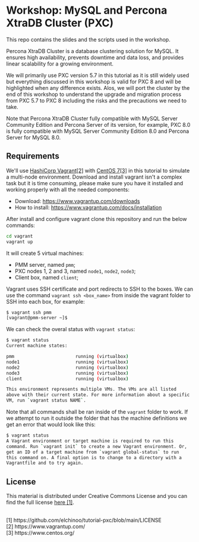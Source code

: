 # Workshop: MySQL and Percona XtraDB Cluster (PXC)

This repo contains the slides and the scripts used in the workshop.

Percona XtraDB Cluster is a database clustering solution for MySQL. It ensures high availability, prevents downtime and data loss, and provides linear scalability for a growing environment.

We will primarily use PXC version 5.7 in this tutorial as it is still widely used but everything discussed in this workshop is valid for PXC 8 and will be highlighted when any difference exists. Alos, we will port the cluster by the end of this workshop to understand the upgrade and migration process from PXC 5.7 to PXC 8 including the risks and the precautions we need to take.

Note that Percona XtraDB Cluster fully compatible with MySQL Server Community Edition and Percona Server of its version, for example, PXC 8.0 is fully compatible with MySQL Server Community Edition 8.0 and Percona Server for MySQL 8.0.

## Requirements

We'll use [HashiCorp Vagrant[2]](https://www.vagrantup.com/) with [CentOS 7[3]](https://www.centos.org/) in this tutorial to simulate a multi-node environment. Download and install vagrant isn't a complex task but it is time consuming, please make sure you have it installed and working properly with all the needed components:

- Download: https://www.vagrantup.com/downloads
- How to install: https://www.vagrantup.com/docs/installation

After install and configure vagrant clone this repository and run the below commands:

```bash
cd vagrant
vagrant up
```

It will create 5 virtual machines:

- PMM server, named `pmm`;
- PXC nodes 1, 2 and 3, named `node1`, `node2`, `node3`;
- Client box, named `client`;

Vagrant uses SSH certificate and port redirects to SSH to the boxes. We can use the command `vagrant ssh <box_name>` from inside the vagrant folder to SSH into each box, for example:

```bash
$ vagrant ssh pmm
[vagrant@pmm-server ~]$ 
```

We can check the overal status with `vagrant status`:

```bash
$ vagrant status
Current machine states:

pmm                       running (virtualbox)
node1                     running (virtualbox)
node2                     running (virtualbox)
node3                     running (virtualbox)
client                    running (virtualbox)

This environment represents multiple VMs. The VMs are all listed
above with their current state. For more information about a specific
VM, run `vagrant status NAME`.
```

Note that all commands shall be ran inside of the `vagrant` folder to work. If we attempt to run it outside the folder that has the machine definitions we get an error that would look like this:

```bash
$ vagrant status
A Vagrant environment or target machine is required to run this
command. Run `vagrant init` to create a new Vagrant environment. Or,
get an ID of a target machine from `vagrant global-status` to run
this command on. A final option is to change to a directory with a
Vagrantfile and to try again.
```

## License

This material is distributed under Creative Commons License and you can find the full license [here [1]](https://github.com/elchinoo/tutorial-pxc/blob/main/LICENSE).


<br />
[1] https://github.com/elchinoo/tutorial-pxc/blob/main/LICENSE <br>
[2] https://www.vagrantup.com/ <br>
[3] https://www.centos.org/ <br>
